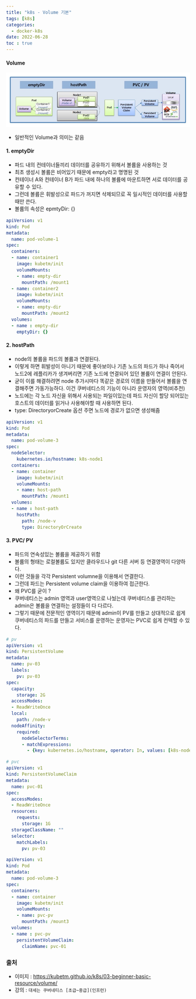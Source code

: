 ```yaml
---
title: "k8s - Volume 기본"
tags: [k8s]
categories:
  - docker-k8s
date: 2022-06-28
toc : true
---
```


#### Volume
<img src="/img/docker_k8s/7/0.jpg">

- 일반적인 Volume과 의미는 같음

#### 1. emptyDir
- 파드 내의 컨테이너들끼리 데이터를 공유하기 위해서 볼륨을 사용하는 것
- 최초 생성시 볼륨은 비어있기 때문에 empty라고 명명된 것
- 컨테이너 A와 컨테이너 B가 파드 내에 하나의 볼륨에 마운트하면 서로 데이터를 공유할 수 있다.
- 그런데 볼륨은 휘발성으로 파드가 꺼지면 삭제되므로 꼭 일시적인 데이터를 사용할때만 쓴다.
- 볼륨의 속성은 epmtyDir: {}

```yml
apiVersion: v1
kind: Pod
metadata:
  name: pod-volume-1
spec:
  containers:
  - name: container1
    image: kubetm/init
    volumeMounts:
    - name: empty-dir
      mountPath: /mount1
  - name: container2
    image: kubetm/init
    volumeMounts:
    - name: empty-dir
      mountPath: /mount2
  volumes:
  - name : empty-dir
    emptyDir: {}
```


#### 2. hostPath
- node의 볼륨을 파드의 볼륨과 연결된다.
- 이렇게 하면 휘발성이 아니기 때문에 좋아보이나 기존 노드의 파드가 하나 죽어서 노드2에 레플리카가 생겨버리면 기존 노드에 연결되어 있던 볼륨이 연결이 안된다. 
- 굳이 이를 해결하려면 node 추가시마다 똑같은 경로의 이름을 만들어서 볼륨을 연결해주면 가동가능하다. 이건 쿠버네티스의 기능이 아니라 운영자의 영역(비추천)
- 노드에는 각 노드 자신을 위해서 사용되는 파일이있는데 파드 자신이 할당 되어있는 호스트의 데이터를 읽거나 사용해야할 때 사용하면 된다.
- type: DirectoryorCreate 옵션 주면 노드에 경로가 없으면 생성해줌

```yml
apiVersion: v1
kind: Pod
metadata:
  name: pod-volume-3
spec:
  nodeSelector:
    kubernetes.io/hostname: k8s-node1
  containers:
  - name: container
    image: kubetm/init
    volumeMounts:
    - name: host-path
      mountPath: /mount1
  volumes:
  - name : host-path
    hostPath:
      path: /node-v
      type: DirectoryOrCreate
```

#### 3. PVC/ PV 
- 파드의 연속성있는 볼륨을 제공하기 위함
- 볼륨의 형태는 로컬볼륨도 있지만 클라우드나 git 다른 서버 등 연결영역이 다양하다.
- 이런 것들을 각각 Persistent volumne을 이용해서 연결한다.
- 그런데 파드는 Persistent volume claim을 이용하여 접근한다.
- 왜 PVC를 굳이 ?
- 쿠버네티스는 admin 영역과 user영역으로 나눴는데 쿠버네티스를 관리하는 admin은 볼륨을 연결하는 설정들이 다 다르다.
- 그렇기 때문에 전문적인 영역이기 때문에 admin이 PV를 만들고 상대적으로 쉽게 쿠버네티스의 파드를 만들고 서비스를 운영하는 운영자는 
PVC로 쉽게 컨텍할 수 있다.

```yml
# pv 
apiVersion: v1
kind: PersistentVolume
metadata:
  name: pv-03
  labels: 
    pv: pv-03
spec:
  capacity:
    storage: 2G
  accessModes:
  - ReadWriteOnce
  local:
    path: /node-v
  nodeAffinity:
    required:
      nodeSelectorTerms:
      - matchExpressions:
        - {key: kubernetes.io/hostname, operator: In, values: [k8s-node1]}
```

```yml
# pvc 
apiVersion: v1
kind: PersistentVolumeClaim
metadata:
  name: pvc-01
spec:
  accessModes:
  - ReadWriteOnce
  resources:
    requests:
      storage: 1G
  storageClassName: ""
  selector:
    matchLabels:
      pv: pv-03
```

```yml
apiVersion: v1
kind: Pod
metadata:
  name: pod-volume-3
spec:
  containers:
  - name: container
    image: kubetm/init
    volumeMounts:
    - name: pvc-pv
      mountPath: /mount3
  volumes:
  - name : pvc-pv
    persistentVolumeClaim:
      claimName: pvc-01
```


### 출처 
- 이미지 : https://kubetm.github.io/k8s/03-beginner-basic-resource/volume/
- 강의 : `대세는 쿠버네티스 [초급~중급](인프런)`
